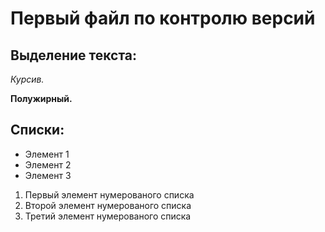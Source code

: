 # Первый файл по контролю версий

## Выделение текста:

*Курсив.*

**Полужирный.**

## Списки:

* Элемент 1
* Элемент 2
* Элемент 3

1. Первый элемент нумерованого списка
2. Второй элемент нумерованого списка
3. Третий элемент нумерованого списка
